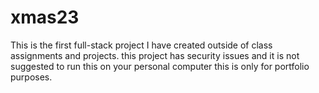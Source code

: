 # xmas23
This is the first full-stack project I have created outside of class assignments and projects. this project has security issues and it is not suggested to run this on your personal computer this is only for portfolio purposes.
